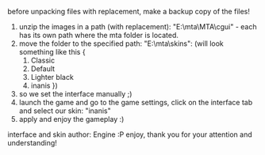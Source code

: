 before unpacking files with replacement, make a backup copy of the files!
1. unzip the images in a path (with replacement): "E:\mta\MTA\cgui\" - each has its own path where the mta folder is located.
2. move the folder to the specified path: "E:\mta\skins":
(will look something like this {
    1. Classic
    2. Default
    3. Lighter black
    4. inanis
})
3. so we set the interface manually ;)
4. launch the game and go to the game settings, click on the interface tab and select our skin: "inanis"
5. apply and enjoy the gameplay :)

interface and skin author: Engine :P
enjoy, thank you for your attention and understanding!
